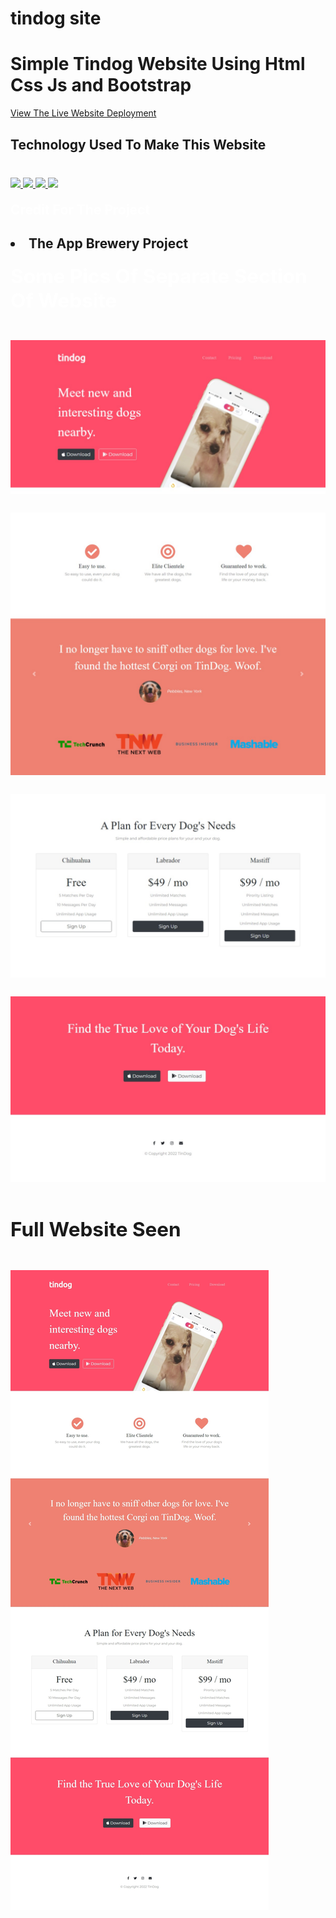# tindog site

<h1>Simple Tindog Website Using Html Css Js and Bootstrap</h1>
<p><a href="https://abhishekrajput-web.github.io/tindog-site/">View The Live Website Deployment <a><p>

<h2 style="color:white">Technology Used To Make This Website</h2>

<div style="margin-top:40px">
 <a href="https://www.w3.org/html/" target="_blank"> <img src="https://img.icons8.com/color/94/000000/html-5.png"/> </a> 
    <a href="https://www.w3schools.com/css/default.asp" target="_blank"> <img src="https://img.icons8.com/color/94/000000/css3.png"/> </a> 
    <a href="https://www.w3schools.com/js/default.asp" target="_blank"> <img src="https://img.icons8.com/color/94/000000/javascript.png"/> </a> 
    <a href="https://www.w3schools.com/bootstrap5/" target="_blank"> <img src="https://img.icons8.com/color/94/000000/bootstrap.png"/> </a> 
</div>

<h2 style="color:white;margin-top:20px">Credit For The Project<h2>
<div>
<li>The App Brewery Project</li>
<div>

<h2 style="color:white;margin-top:20px">Some Pics Of Separate Section Of Website<h2>
  <img style="margin-bottom:22px;" src ="website pics/websitepics 1.jpeg" alt="webiste img"/>
  <img style="margin-bottom:22px;" src ="website pics/website pics 2.jpeg" alt="webiste img"/>
  <img style="margin-bottom:22px;" src ="website pics/website pics 3.jpeg" alt="webiste img"/>
  <img style="margin-bottom:22px;" src ="website pics/website pics 4.jpeg" alt="webiste img"/>
  

<h2 style="margin-top:20px">Full Website Seen</h2>
<div>
<img style="margin-top:20px" src="website pics/website pics full.jpeg">
</div>
